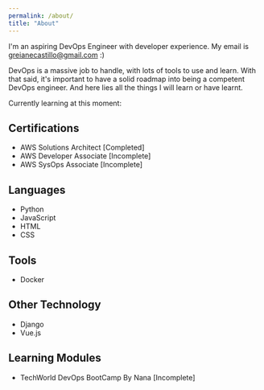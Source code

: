 ```yaml
---
permalink: /about/
title: "About"
---
```


I'm an aspiring DevOps Engineer with developer experience. My email is greianecastillo@gmail.com :)

DevOps is a massive job to handle, with lots of tools to use and learn. With that said, it's important to have a solid roadmap into being a competent DevOps engineer. And here lies all the things I will learn or have learnt.

Currently learning at this moment: 

Certifications
---
- AWS Solutions Architect [Completed]
- AWS Developer Associate [Incomplete]
- AWS SysOps Associate [Incomplete]

Languages 
---
- Python
- JavaScript
- HTML
- CSS

Tools
---
- Docker

Other Technology
---
- Django
- Vue.js

Learning Modules
---
- TechWorld DevOps BootCamp By Nana [Incomplete] 



